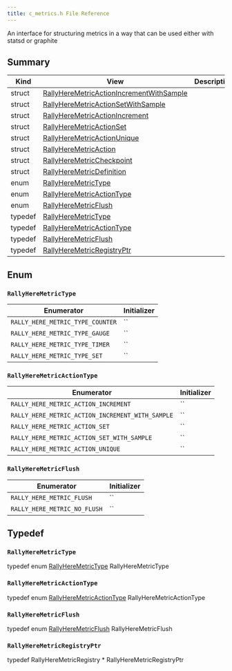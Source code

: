 ```yaml
---
title: c_metrics.h File Reference
---
```


An interface for structuring metrics in a way that can be used either with statsd or graphite 
## Summary
| Kind | View | Description |
|------|------|-------------|
|struct|[RallyHereMetricActionIncrementWithSample](/game-host-adapter/structrallyheremetricactionincrementwithsamplexml/#structRallyHereMetricActionIncrementWithSample)||
|struct|[RallyHereMetricActionSetWithSample](/game-host-adapter/structrallyheremetricactionsetwithsamplexml/#structRallyHereMetricActionSetWithSample)||
|struct|[RallyHereMetricActionIncrement](/game-host-adapter/structrallyheremetricactionincrementxml/#structRallyHereMetricActionIncrement)||
|struct|[RallyHereMetricActionSet](/game-host-adapter/structrallyheremetricactionsetxml/#structRallyHereMetricActionSet)||
|struct|[RallyHereMetricActionUnique](/game-host-adapter/structrallyheremetricactionuniquexml/#structRallyHereMetricActionUnique)||
|struct|[RallyHereMetricAction](/game-host-adapter/structrallyheremetricactionxml/#structRallyHereMetricAction)||
|struct|[RallyHereMetricCheckpoint](/game-host-adapter/structrallyheremetriccheckpointxml/#structRallyHereMetricCheckpoint)||
|struct|[RallyHereMetricDefinition](/game-host-adapter/structrallyheremetricdefinitionxml/#structRallyHereMetricDefinition)||
|enum|[RallyHereMetricType](/game-host-adapter/c__metrics_8hxml/#c__metrics_8h_1a5d296b8f5371e7f66d218ab96ca9618f)||
|enum|[RallyHereMetricActionType](/game-host-adapter/c__metrics_8hxml/#c__metrics_8h_1ab8924252bdca9e75368c0256ad21b280)||
|enum|[RallyHereMetricFlush](/game-host-adapter/c__metrics_8hxml/#c__metrics_8h_1a510cdf6b2232f28c4f667342930bcaaa)||
|typedef|[RallyHereMetricType](/game-host-adapter/c__metrics_8hxml/#c__metrics_8h_1aa89a9a2cad39bc67edf0a86c58ab7f75)||
|typedef|[RallyHereMetricActionType](/game-host-adapter/c__metrics_8hxml/#c__metrics_8h_1a0f584bba073df6feb1e7492408cd7a39)||
|typedef|[RallyHereMetricFlush](/game-host-adapter/c__metrics_8hxml/#c__metrics_8h_1ae1518b512f4ad23fbb6291253b0bb068)||
|typedef|[RallyHereMetricRegistryPtr](/game-host-adapter/c__metrics_8hxml/#c__metrics_8h_1ad652760d0664a541a9dde797e61da7fd)||
## Enum




### `RallyHereMetricType` <a id="c__metrics_8h_1a5d296b8f5371e7f66d218ab96ca9618f"></a>




| Enumerator | Initializer|
|------------|------------|
|`RALLY_HERE_METRIC_TYPE_COUNTER`|``|
|`RALLY_HERE_METRIC_TYPE_GAUGE`|``|
|`RALLY_HERE_METRIC_TYPE_TIMER`|``|
|`RALLY_HERE_METRIC_TYPE_SET`|``|



### `RallyHereMetricActionType` <a id="c__metrics_8h_1ab8924252bdca9e75368c0256ad21b280"></a>




| Enumerator | Initializer|
|------------|------------|
|`RALLY_HERE_METRIC_ACTION_INCREMENT`|``|
|`RALLY_HERE_METRIC_ACTION_INCREMENT_WITH_SAMPLE`|``|
|`RALLY_HERE_METRIC_ACTION_SET`|``|
|`RALLY_HERE_METRIC_ACTION_SET_WITH_SAMPLE`|``|
|`RALLY_HERE_METRIC_ACTION_UNIQUE`|``|



### `RallyHereMetricFlush` <a id="c__metrics_8h_1a510cdf6b2232f28c4f667342930bcaaa"></a>




| Enumerator | Initializer|
|------------|------------|
|`RALLY_HERE_METRIC_FLUSH`|``|
|`RALLY_HERE_METRIC_NO_FLUSH`|``|



## Typedef



### `RallyHereMetricType` <a id="c__metrics_8h_1aa89a9a2cad39bc67edf0a86c58ab7f75"></a>

typedef enum [RallyHereMetricType](/game-host-adapter/c__metrics_8hxml/#c__metrics_8h_1a5d296b8f5371e7f66d218ab96ca9618f) RallyHereMetricType




### `RallyHereMetricActionType` <a id="c__metrics_8h_1a0f584bba073df6feb1e7492408cd7a39"></a>

typedef enum [RallyHereMetricActionType](/game-host-adapter/c__metrics_8hxml/#c__metrics_8h_1ab8924252bdca9e75368c0256ad21b280) RallyHereMetricActionType




### `RallyHereMetricFlush` <a id="c__metrics_8h_1ae1518b512f4ad23fbb6291253b0bb068"></a>

typedef enum [RallyHereMetricFlush](/game-host-adapter/c__metrics_8hxml/#c__metrics_8h_1a510cdf6b2232f28c4f667342930bcaaa) RallyHereMetricFlush




### `RallyHereMetricRegistryPtr` <a id="c__metrics_8h_1ad652760d0664a541a9dde797e61da7fd"></a>

typedef RallyHereMetricRegistry * RallyHereMetricRegistryPtr





